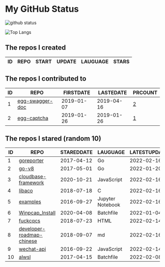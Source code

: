 # My GitHub Status

<img src="https://github-readme-stats-1.yihong0618.vercel.app/api?username=jc-lathander&show_icons=true&&&hide_title=true&count_private=true" alt="github status" />

![Top Langs](https://github-readme-stats-1.yihong0618.vercel.app/api/top-langs/?username=jc-lathander&layout=compact)

<!--START_SECTION:my_github-->
## The repos I created
| ID | REPO | START | UPDATE | LAUGUAGE | STARS |
|----|------|-------|--------|----------|-------|

## The repos I contributed to
| ID |                                REPO                                | FIRSTDATE  | LASTEDATE  |                                          PRCOUNT                                           |
|----|--------------------------------------------------------------------|------------|------------|--------------------------------------------------------------------------------------------|
|  1 | [egg-swagger-doc](https://github.com/Yanshijie-EL/egg-swagger-doc) | 2019-01-07 | 2019-04-16 | [2](https://github.com/Yanshijie-EL/egg-swagger-doc/pulls?q=is%3Apr+author%3Ajc-lathander) |
|  2 | [egg-captcha](https://github.com/Raoul1996/egg-captcha)            | 2019-01-26 | 2019-01-26 | [1](https://github.com/Raoul1996/egg-captcha/pulls?q=is%3Apr+author%3Ajc-lathander)        |

## The repos I stared (random 10)
| ID |                                        REPO                                        | STAREDDATE |     LAUGUAGE     | LATESTUPDATE |
|----|------------------------------------------------------------------------------------|------------|------------------|--------------|
|  1 | [goreporter](https://github.com/qax-os/goreporter)                                 | 2017-04-12 | Go               | 2022-02-16   |
|  2 | [go-v8](https://github.com/lazytiger/go-v8)                                        | 2017-05-01 | Go               | 2022-01-20   |
|  3 | [cloudbase-framework](https://github.com/Tencent/cloudbase-framework)              | 2020-10-21 | JavaScript       | 2022-02-16   |
|  4 | [libaco](https://github.com/hnes/libaco)                                           | 2018-07-18 | C                | 2022-02-16   |
|  5 | [examples](https://github.com/elastic/examples)                                    | 2016-09-27 | Jupyter Notebook | 2022-02-16   |
|  6 | [Winpcap_Install](https://github.com/3gstudent/Winpcap_Install)                    | 2020-04-08 | Batchfile        | 2022-01-04   |
|  7 | [fuckcqcs](https://github.com/fuckcqcs/fuckcqcs)                                   | 2018-07-23 | HTML             | 2022-02-14   |
|  8 | [developer-roadmap-chinese](https://github.com/goodjack/developer-roadmap-chinese) | 2018-09-07 | md               | 2022-02-16   |
|  9 | [wechat-api](https://github.com/node-webot/wechat-api)                             | 2016-09-22 | JavaScript       | 2022-02-14   |
| 10 | [alwsl](https://github.com/alwsl/alwsl)                                            | 2017-04-15 | Batchfile        | 2022-02-08   |

<!--END_SECTION:my_github-->
